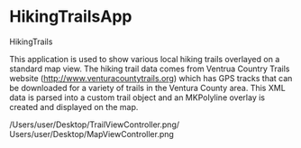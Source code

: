 HikingTrailsApp
===============

HikingTrails

This application is used to show various local hiking trails overlayed on a standard map view. 
The hiking trail data comes from  Ventrua Country Trails website (http://www.venturacountytrails.org)
which has GPS tracks that can be downloaded for a variety of trails in the Ventura County area. This XML
data is parsed into a custom trail object and an MKPolyline overlay is created and displayed on the map.

/Users/user/Desktop/TrailViewController.png/
Users/user/Desktop/MapViewController.png
